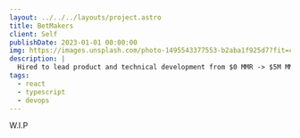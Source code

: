 ```yaml
---
layout: ../../../layouts/project.astro
title: BetMakers
client: Self
publishDate: 2023-01-01 00:00:00
img: https://images.unsplash.com/photo-1495543377553-b2aba1f925d7?fit=crop&w=1400&h=500&q=75
description: |
  Hired to lead product and technical development from $0 MMR -> $5M MMR.
tags:
  - react
  - typescript
  - devops
---
```


W.I.P
